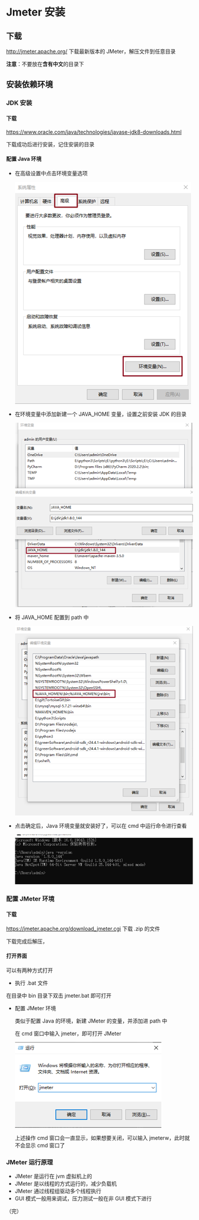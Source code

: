 # Jmeter 安装

## 下载

http://jmeter.apache.org/ 下载最新版本的 JMeter，解压文件到任意目录

**注意**：不要放在**含有中文**的目录下

## 安装依赖环境

### JDK 安装

#### 下载

https://www.oracle.com/java/technologies/javase-jdk8-downloads.html

下载成功后进行安装，记住安装的目录

#### 配置 Java 环境

+ 在高级设置中点击环境变量选项

  ![path1](./images/path1.png)

+ 在环境变量中添加新建一个 JAVA_HOME 变量，设置之前安装 JDK 的目录

  ![path2](./images/path2.png)

+ 将 JAVA_HOME 配置到 path 中

  ![path3](./images/path3.png)

+ 点击确定后，Java 环境变量就安装好了，可以在 cmd 中运行命令进行查看

  ![path4](./images/path4.png)

### 配置 JMeter 环境

#### 下载

https://jmeter.apache.org/download_jmeter.cgi 下载 .zip 的文件

下载完成后解压，

#### 打开界面

可以有两种方式打开

+ 执行 .bat 文件

在目录中 bin 目录下双击 jmeter.bat 即可打开

+ 配置 JMeter 环境

  类似于配置 Java 的环境，新建 JMeter 的变量，并添加进 path 中

  在 cmd 窗口中输入 jmeter，即可打开 JMeter 

  ![path5](./images/path5.png)

  上述操作 cmd 窗口会一直显示，如果想要关闭，可以输入 jmeterw，此时就不会显示 cmd 窗口了

### JMeter 运行原理

+ JMeter 是运行在 jvm 虚拟机上的
+ JMeter 是以线程的方式运行的，减少负载机
+ JMeter 通过线程组驱动多个线程执行
+ GUI 模式一般用来调试，压力测试一般在非 GUI 模式下进行

（完）